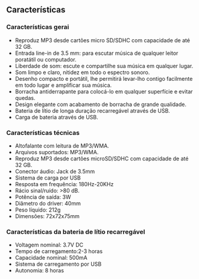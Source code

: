 ## Características

### Características gerai

* Reproduz MP3 desde cartões micro SD/SDHC com capacidade de até 32 GB.
* Entrada line-in de 3.5 mm: para escutar música de qualquer leitor poratátil ou computador.
* Liberdade de som: escute e compartilhe sua música em qualquer lugar.
* Som limpo e claro, nitidez em todo o espectro sonoro.
* Desenho compacto e portátil, lhe permitirá levar-lho contigo facilmente em todo lugar e amplificar sua música.
* Borracha antiderrapante para colocá-lo em qualquer superfície e evitar quedas.
* Design elegante com acabamento de borracha de grande qualidade.
* Bateria de lítio de longa duração recarregável através de USB.
* Carga de bateria através de USB.

### Características técnicas

* Altofalante com leitura de MP3/WMA.
* Arquivos suportados: MP3/WMA.
* Reproduz MP3 desde cartões microSD/SDHC com capacidade de até 32 GB.
* Conector áudio: Jack de 3.5mm
* Sistema de carga por USB
* Resposta em frequência: 180Hz-20KHz
* Rácio sinal/ruído: >80 dB.
* Potência de saída: 3W
* Diâmetro do driver: 40mm
* Peso líquido: 212g
* Dimensões: 72x72x75mm

### Características da bateria de lítio recarregável

* Voltagem nominal: 3.7V DC
* Tempo de carregamento:2-3 horas
* Capacidade nominal: 500mA
* Sistema de carregamento por USB
* Autonomia: 8 horas
